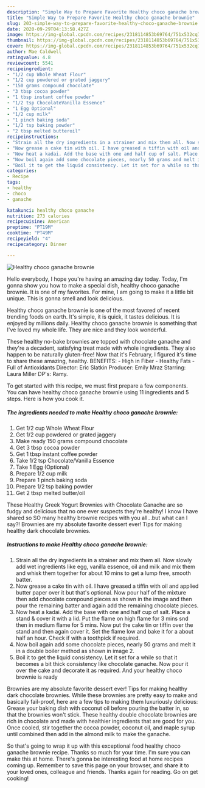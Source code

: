 ```yaml
---
description: "Simple Way to Prepare Favorite Healthy choco ganache brownie"
title: "Simple Way to Prepare Favorite Healthy choco ganache brownie"
slug: 203-simple-way-to-prepare-favorite-healthy-choco-ganache-brownie
date: 2020-09-29T04:13:58.427Z
image: https://img-global.cpcdn.com/recipes/2318114853b69764/751x532cq70/healthy-choco-ganache-brownie-recipe-main-photo.jpg
thumbnail: https://img-global.cpcdn.com/recipes/2318114853b69764/751x532cq70/healthy-choco-ganache-brownie-recipe-main-photo.jpg
cover: https://img-global.cpcdn.com/recipes/2318114853b69764/751x532cq70/healthy-choco-ganache-brownie-recipe-main-photo.jpg
author: Mae Caldwell
ratingvalue: 4.8
reviewcount: 5541
recipeingredient:
- "1/2 cup Whole Wheat Flour"
- "1/2 cup powdered or grated jaggery"
- "150 grams compound chocolate"
- "3 tbsp cocoa powder"
- "1 tbsp instant coffee powder"
- "1/2 tsp ChocolateVanilla Essence"
- "1 Egg Optional"
- "1/2 cup milk"
- "1 pinch baking soda"
- "1/2 tsp baking powder"
- "2 tbsp melted butteroil"
recipeinstructions:
- "Strain all the dry ingredients in a strainer and mix them all. Now slowly add wet ingredients like egg, vanilla essence, oil and milk and mix them and whisk them together for about 10 mins to get a lump free, smooth batter."
- "Now grease a cake tin with oil. I have greased a tiffin with oil and applied butter paper over it but that&#39;s optional. Now pour half of the mixture then add chocolate compound pieces as shown in the image and then pour the remaining batter and again add the remaining chocolate pieces."
- "Now heat a kadai. Add the base with one and half cup of salt. Place a stand &amp; cover it with a lid. Put the flame on high flame for 3 mins snd then in medium flame for 5 mins. Now put the cake tin or tiffin over the stand and then again cover it. Set the flame low and bake it for a about half an hour. Check if with a toothpick if required."
- "Now boil again add some chocolate pieces, nearly 50 grams and melt it in a double boiler method as shown in image 2."
- "Boil it to get the liquid consistency. Let it set for a while so that it becomes a bit thick consistency like chocolate ganache. Now pour it over the cake and decorate it as required. And your healthy choco brownie is ready"
categories:
- Recipe
tags:
- healthy
- choco
- ganache

katakunci: healthy choco ganache 
nutrition: 273 calories
recipecuisine: American
preptime: "PT19M"
cooktime: "PT49M"
recipeyield: "4"
recipecategory: Dinner

---
```



![Healthy choco ganache brownie](https://img-global.cpcdn.com/recipes/2318114853b69764/751x532cq70/healthy-choco-ganache-brownie-recipe-main-photo.jpg)

Hello everybody, I hope you're having an amazing day today. Today, I'm gonna show you how to make a special dish, healthy choco ganache brownie. It is one of my favorites. For mine, I am going to make it a little bit unique. This is gonna smell and look delicious.

Healthy choco ganache brownie is one of the most favored of recent trending foods on earth. It's simple, it is quick, it tastes delicious. It is enjoyed by millions daily. Healthy choco ganache brownie is something that I've loved my whole life. They are nice and they look wonderful.

These healthy no-bake brownies are topped with chocolate ganache and they&#39;re a decadent, satisfying treat made with whole ingredients. They also happen to be naturally gluten-free! Now that it&#39;s February, I figured it&#39;s time to share these amazing, healthy. BENEFITS: - High in Fiber - Healthy Fats - Full of Antioxidants Director: Eric Slatkin Producer: Emily Mraz Starring: Laura Miller DP&#39;s: Ramy.


To get started with this recipe, we must first prepare a few components. You can have healthy choco ganache brownie using 11 ingredients and 5 steps. Here is how you cook it.

<!--inarticleads1-->

##### The ingredients needed to make Healthy choco ganache brownie:

1. Get 1/2 cup Whole Wheat Flour
1. Get 1/2 cup powdered or grated jaggery
1. Make ready 150 grams compound chocolate
1. Get 3 tbsp cocoa powder
1. Get 1 tbsp instant coffee powder
1. Take 1/2 tsp Chocolate/Vanilla Essence
1. Take 1 Egg (Optional)
1. Prepare 1/2 cup milk
1. Prepare 1 pinch baking soda
1. Prepare 1/2 tsp baking powder
1. Get 2 tbsp melted butter/oil


These Healthy Greek Yogurt Brownies with Chocolate Ganache are so fudgy and delicious that no one ever suspects they&#39;re healthy! I know I have shared so SO many healthy brownie recipes with you all…but what can I say?! Brownies are my absolute favorite dessert ever! Tips for making healthy dark chocolate brownies. 

<!--inarticleads2-->

##### Instructions to make Healthy choco ganache brownie:

1. Strain all the dry ingredients in a strainer and mix them all. Now slowly add wet ingredients like egg, vanilla essence, oil and milk and mix them and whisk them together for about 10 mins to get a lump free, smooth batter.
1. Now grease a cake tin with oil. I have greased a tiffin with oil and applied butter paper over it but that&#39;s optional. Now pour half of the mixture then add chocolate compound pieces as shown in the image and then pour the remaining batter and again add the remaining chocolate pieces.
1. Now heat a kadai. Add the base with one and half cup of salt. Place a stand &amp; cover it with a lid. Put the flame on high flame for 3 mins snd then in medium flame for 5 mins. Now put the cake tin or tiffin over the stand and then again cover it. Set the flame low and bake it for a about half an hour. Check if with a toothpick if required.
1. Now boil again add some chocolate pieces, nearly 50 grams and melt it in a double boiler method as shown in image 2.
1. Boil it to get the liquid consistency. Let it set for a while so that it becomes a bit thick consistency like chocolate ganache. Now pour it over the cake and decorate it as required. And your healthy choco brownie is ready


Brownies are my absolute favorite dessert ever! Tips for making healthy dark chocolate brownies. While these brownies are pretty easy to make and basically fail-proof, here are a few tips to making them luxuriously delicious: Grease your baking dish with coconut oil before pouring the batter in, so that the brownies won&#39;t stick. These healthy double chocolate brownies are rich in chocolate and made with healthier ingredients that are good for you. Once cooled, stir together the cocoa powder, coconut oil, and maple syrup until combined then add in the almond milk to make the ganache. 

So that's going to wrap it up with this exceptional food healthy choco ganache brownie recipe. Thanks so much for your time. I'm sure you can make this at home. There's gonna be interesting food at home recipes coming up. Remember to save this page on your browser, and share it to your loved ones, colleague and friends. Thanks again for reading. Go on get cooking!

